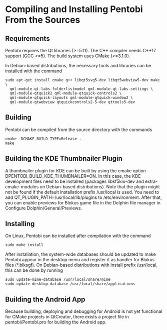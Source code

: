 Compiling and Installing Pentobi From the Sources
=================================================

Requirements
------------

Pentobi requires the Qt libraries (>=5.11). The C++ compiler needs
C++17 support (GCC >=5). The build system uses CMake (>=3.1.0).

In Debian-based distributions, the necessary tools and libraries can be
installed with the command
```
sudo apt-get install cmake g++ libqt5svg5-dev libqt5webview5-dev make \
  qml-module-qt-labs-folderlistmodel qml-module-qt-labs-settings \  
  qml-module-qtquick2 qml-module-qtquick-controls2 \  
  qml-module-qtquick-layouts qml-module-qtquick-window2 \  
  qml-module-qtwebview qtquickcontrols2-5-dev qttools5-dev
```

Building
--------

Pentobi can be compiled from the source directory with the commands
```
cmake -DCMAKE_BUILD_TYPE=Release .
make
```

Building the KDE Thumbnailer Plugin
-----------------------------------

A thumbnailer plugin for KDE can be built by using the cmake option
-DPENTOBI_BUILD_KDE_THUMBNAILER=ON. In this case, the KDE development
files need to be installed (packages libkf5kio-dev and
extra-cmake-modules on Debian-based distributions). Note that the
plugin might not be found if the default installation prefix /usr/local
is used. You need to add QT_PLUGIN_PATH=/usr/local/lib/plugins to
/etc/environment. After that, you can enable previews for Blokus game
file in the Dolphin file manager in Configure Dolphin/General/Previews.

Installing
----------

On Linux, Pentobi can be installed after compilation with the command
```
sudo make install
```
After installation, the system-wide databases should be updated to
make Pentobi appear in the desktop menu and register it as handler for
Blokus files (*.blksgf). On Debian-based distributions with install
prefix /usr/local, this can be done by running
```
sudo update-mime-database /usr/local/share/mime
sudo update-desktop-database /usr/local/share/applications
```

Building the Android App
------------------------

Because building, deploying and debugging for Android is not yet
functional for CMake projects in QtCreator, there exists a project file
in pentobi/Pentobi.pro for building the Android app.
